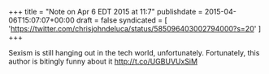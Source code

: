 +++
title = "Note on Apr 6 EDT 2015 at 11:7"
publishdate = 2015-04-06T15:07:07+00:00
draft = false
syndicated = [ 'https://twitter.com/chrisjohndeluca/status/585096403002794000?s=20' ]
+++

Sexism is still hanging out in the tech world, unfortunately. Fortunately, this author is bitingly funny about it http://t.co/UGBUVUxSiM
